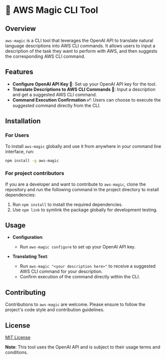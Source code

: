 # 🧙 AWS Magic CLI Tool

## Overview
`aws-magic` is a CLI tool that leverages the OpenAI API to translate natural language descriptions into AWS CLI commands. It allows users to input a description of the task they want to perform with AWS, and then suggests the corresponding AWS CLI command.

## Features
- **Configure OpenAI API Key 🔑**: Set up your OpenAI API key for the tool.
- **Translate Descriptions to AWS CLI Commands 💬**: Input a description and get a suggested AWS CLI command.
- **Command Execution Confirmation ✅**: Users can choose to execute the suggested command directly from the CLI.

## Installation

### For Users
To install `aws-magic` globally and use it from anywhere in your command line interface, run:

```bash
npm install -g aws-magic
```

### For project contributors
If you are a developer and want to contribute to `aws-magic`, clone the repository and run the following command in the project directory to install dependencies:

1. Run `npm install` to install the required dependencies.
2. Use `npm link` to symlink the package globally for development testing.

## Usage
- **Configuration**:
  - Run `aws-magic configure` to set up your OpenAI API key.

- **Translating Text**:
  - Run `aws-magic "<your description here>"` to receive a suggested AWS CLI command for your description.
  - Confirm execution of the command directly within the CLI.

## Contributing
Contributions to `aws-magic` are welcome. Please ensure to follow the project's code style and contribution guidelines.

## License
[MIT License](LICENSE)

**Note**: This tool uses the OpenAI API and is subject to their usage terms and conditions.
